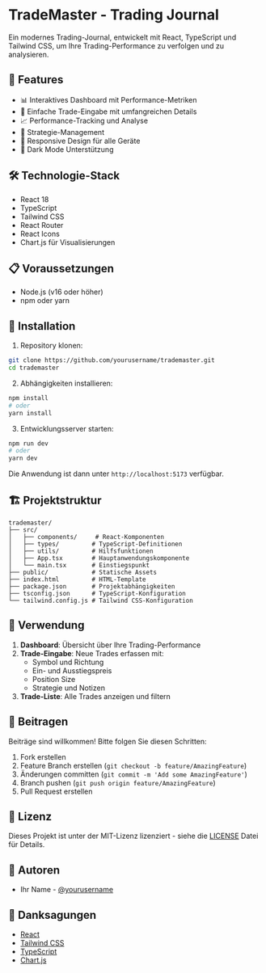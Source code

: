 # TradeMaster - Trading Journal

Ein modernes Trading-Journal, entwickelt mit React, TypeScript und Tailwind CSS, um Ihre Trading-Performance zu verfolgen und zu analysieren.

## 🚀 Features

- 📊 Interaktives Dashboard mit Performance-Metriken
- 📝 Einfache Trade-Eingabe mit umfangreichen Details
- 📈 Performance-Tracking und Analyse
- 🎯 Strategie-Management
- 📱 Responsive Design für alle Geräte
- 🌙 Dark Mode Unterstützung

## 🛠️ Technologie-Stack

- React 18
- TypeScript
- Tailwind CSS
- React Router
- React Icons
- Chart.js für Visualisierungen

## 📋 Voraussetzungen

- Node.js (v16 oder höher)
- npm oder yarn

## 🚀 Installation

1. Repository klonen:
```bash
git clone https://github.com/yourusername/trademaster.git
cd trademaster
```

2. Abhängigkeiten installieren:
```bash
npm install
# oder
yarn install
```

3. Entwicklungsserver starten:
```bash
npm run dev
# oder
yarn dev
```

Die Anwendung ist dann unter `http://localhost:5173` verfügbar.

## 🏗️ Projektstruktur

```
trademaster/
├── src/
│   ├── components/     # React-Komponenten
│   ├── types/         # TypeScript-Definitionen
│   ├── utils/         # Hilfsfunktionen
│   ├── App.tsx        # Hauptanwendungskomponente
│   └── main.tsx       # Einstiegspunkt
├── public/            # Statische Assets
├── index.html         # HTML-Template
├── package.json       # Projektabhängigkeiten
├── tsconfig.json      # TypeScript-Konfiguration
└── tailwind.config.js # Tailwind CSS-Konfiguration
```

## 🎯 Verwendung

1. **Dashboard**: Übersicht über Ihre Trading-Performance
2. **Trade-Eingabe**: Neue Trades erfassen mit:
   - Symbol und Richtung
   - Ein- und Ausstiegspreis
   - Position Size
   - Strategie und Notizen
3. **Trade-Liste**: Alle Trades anzeigen und filtern

## 🤝 Beitragen

Beiträge sind willkommen! Bitte folgen Sie diesen Schritten:

1. Fork erstellen
2. Feature Branch erstellen (`git checkout -b feature/AmazingFeature`)
3. Änderungen committen (`git commit -m 'Add some AmazingFeature'`)
4. Branch pushen (`git push origin feature/AmazingFeature`)
5. Pull Request erstellen

## 📝 Lizenz

Dieses Projekt ist unter der MIT-Lizenz lizenziert - siehe die [LICENSE](LICENSE) Datei für Details.

## 👥 Autoren

- Ihr Name - [@yourusername](https://github.com/yourusername)

## 🙏 Danksagungen

- [React](https://reactjs.org/)
- [Tailwind CSS](https://tailwindcss.com/)
- [TypeScript](https://www.typescriptlang.org/)
- [Chart.js](https://www.chartjs.org/) 
